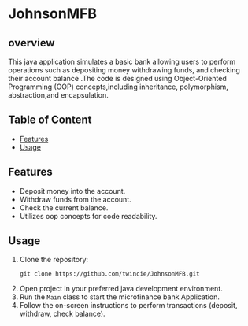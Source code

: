 # JohnsonMFB

## overview
This java application simulates a basic bank allowing users to perform operations such as depositing money withdrawing funds, and checking their account balance .The code is designed using Object-Oriented Programming (OOP) concepts,including inheritance, polymorphism, abstraction,and encapsulation.

## Table of Content
* [Features](#features)
* [Usage](#usage)

## Features
* Deposit money into the account.
* Withdraw funds from the account.
* Check the current balance.
* Utilizes oop concepts for code readability.

## Usage
1. Clone the repository:
    ```
    git clone https://github.com/twincie/JohnsonMFB.git
    ```
2. Open project in your preferred java development environment.
3. Run the `Main` class to start the microfinance bank Application.
4. Follow the on-screen instructions to perform transactions (deposit, withdraw, check balance).
